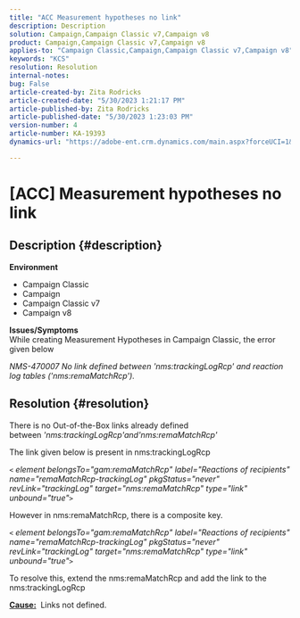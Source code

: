 ```yaml
---
title: "ACC Measurement hypotheses no link"
description: Description
solution: Campaign,Campaign Classic v7,Campaign v8
product: Campaign,Campaign Classic v7,Campaign v8
applies-to: "Campaign Classic,Campaign,Campaign Classic v7,Campaign v8"
keywords: "KCS"
resolution: Resolution
internal-notes: 
bug: False
article-created-by: Zita Rodricks
article-created-date: "5/30/2023 1:21:17 PM"
article-published-by: Zita Rodricks
article-published-date: "5/30/2023 1:23:03 PM"
version-number: 4
article-number: KA-19393
dynamics-url: "https://adobe-ent.crm.dynamics.com/main.aspx?forceUCI=1&pagetype=entityrecord&etn=knowledgearticle&id=17b060d9-ecfe-ed11-8f6e-6045bd0063aa"

---
```

# [ACC] Measurement hypotheses no link

## Description {#description}

<b>Environment</b>
- Campaign Classic
- Campaign
- Campaign Classic v7
- Campaign v8

<b>Issues/Symptoms</b><br>While creating Measurement Hypotheses in Campaign Classic, the error given below

*NMS-470007 No link defined between 'nms:trackingLogRcp' and reaction log tables ('nms:remaMatchRcp').*

## Resolution {#resolution}


There is no Out-of-the-Box links already defined between *'nms:trackingLogRcp'*and*'nms:remaMatchRcp'*

The link given below is present in nms:trackingLogRcp

*`<` element belongsTo="gam:remaMatchRcp" label="Reactions of recipients" name="remaMatchRcp-trackingLog" pkgStatus="never" revLink="trackingLog" target="nms:remaMatchRcp" type="link" unbound="true"`>`*

However in nms:remaMatchRcp, there is a composite key.

*`<` element belongsTo="gam:remaMatchRcp" label="Reactions of recipients" name="remaMatchRcp-trackingLog" pkgStatus="never" revLink="trackingLog" target="nms:remaMatchRcp" type="link" unbound="true"`>`*

To resolve this, extend the nms:remaMatchRcp and add the link to the nms:trackingLogRcp



<b><u>Cause:</u></b>  Links not defined.
